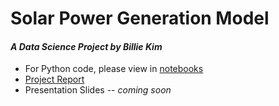 # Solar Power Generation Model

#### *A Data Science Project by Billie Kim*
- For Python code, please view in [notebooks](/notebooks)
- [Project Report](Capstone-3%20Project%20Report.pdf)
- Presentation Slides -- *coming soon*
